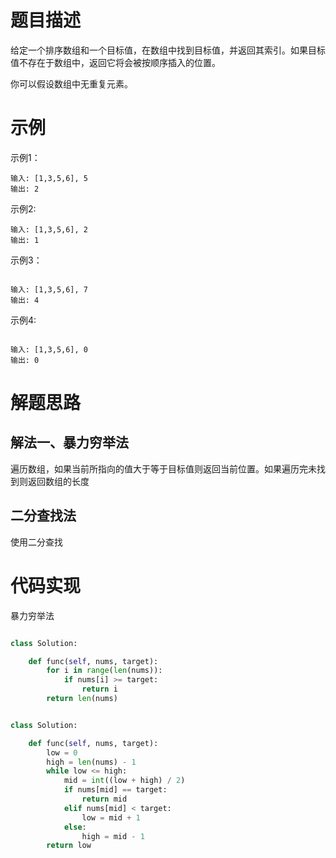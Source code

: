 <!--
 * @LastEditors: jiang yixin
 * @Author: jiang yixin
 -->

# 题目描述

给定一个排序数组和一个目标值，在数组中找到目标值，并返回其索引。如果目标值不存在于数组中，返回它将会被按顺序插入的位置。

你可以假设数组中无重复元素。

# 示例

示例1：

```text
输入: [1,3,5,6], 5
输出: 2
```

示例2:

```text
输入: [1,3,5,6], 2
输出: 1
```

示例3：

```text

输入: [1,3,5,6], 7
输出: 4

```

示例4:

```text

输入: [1,3,5,6], 0
输出: 0

```


# 解题思路

## 解法一、暴力穷举法

遍历数组，如果当前所指向的值大于等于目标值则返回当前位置。如果遍历完未找到则返回数组的长度

## 二分查找法

使用二分查找

# 代码实现

暴力穷举法

```python

class Solution:

    def func(self, nums, target):
        for i in range(len(nums)):
            if nums[i] >= target:
                return i
        return len(nums)

```

```python

class Solution:

    def func(self, nums, target):
        low = 0
        high = len(nums) - 1
        while low <= high:
            mid = int((low + high) / 2)
            if nums[mid] == target:
                return mid
            elif nums[mid] < target:
                low = mid + 1
            else:
                high = mid - 1
        return low

```